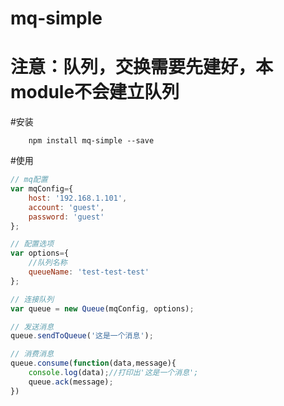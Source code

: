 # mq-simple

# 注意：队列，交换需要先建好，本module不会建立队列

#安装
~~~ shell
    npm install mq-simple --save
~~~
#使用
~~~javascript
// mq配置
var mqConfig={
    host: '192.168.1.101',
    account: 'guest',
    password: 'guest'
};

// 配置选项
var options={
    //队列名称
    queueName: 'test-test-test'
};

// 连接队列
var queue = new Queue(mqConfig, options);

// 发送消息
queue.sendToQueue('这是一个消息');

// 消费消息
queue.consume(function(data,message){
    console.log(data);//打印出'这是一个消息';
    queue.ack(message);
})
~~~